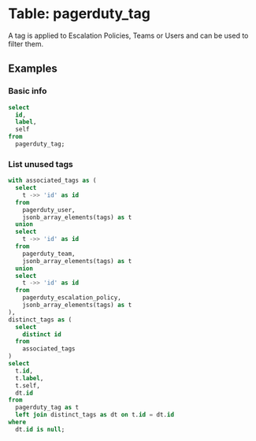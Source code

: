 # Table: pagerduty_tag

A tag is applied to Escalation Policies, Teams or Users and can be used to filter them.

## Examples

### Basic info

```sql
select
  id,
  label,
  self
from
  pagerduty_tag;
```

### List unused tags

```sql
with associated_tags as (
  select
    t ->> 'id' as id
  from
    pagerduty_user,
    jsonb_array_elements(tags) as t
  union
  select
    t ->> 'id' as id
  from
    pagerduty_team,
    jsonb_array_elements(tags) as t
  union
  select
    t ->> 'id' as id
  from
    pagerduty_escalation_policy,
    jsonb_array_elements(tags) as t
),
distinct_tags as (
  select
    distinct id
  from
    associated_tags
)
select
  t.id,
  t.label,
  t.self,
  dt.id
from
  pagerduty_tag as t
  left join distinct_tags as dt on t.id = dt.id
where
  dt.id is null;
```
